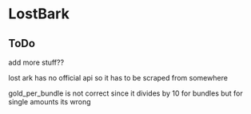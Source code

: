 # LostBark

## ToDo
add more stuff?? 

lost ark has no official api so it has to be scraped from somewhere

gold_per_bundle is not correct since it divides by 10 for bundles but for single amounts its wrong
